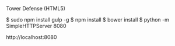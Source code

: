 Tower Defense (HTML5)

$ sudo npm install gulp -g
$ npm install
$ bower install
$ python -m SimpleHTTPServer 8080

http://localhost:8080
